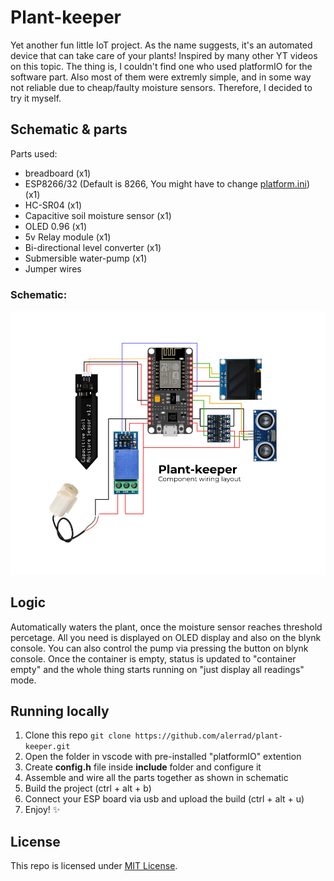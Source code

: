 # Plant-keeper

Yet another fun little IoT project. As the name suggests, it's an automated device that can take care of your plants! Inspired by many other YT videos on this topic. The thing is, I couldn't find one who used platformIO for the software part. Also most of them were extremly simple, and in some way not reliable due to cheap/faulty moisture sensors. Therefore, I decided to try it myself.

## Schematic & parts

Parts used:
- breadboard (x1)
- ESP8266/32 (Default is 8266, You might have to change [platform.ini](./platformio.ini)) (x1)
- HC-SR04 (x1)
- Capacitive soil moisture sensor (x1)
- OLED 0.96 (x1)
- 5v Relay module (x1)
- Bi-directional level converter (x1)
- Submersible water-pump (x1)
- Jumper wires

### Schematic:
![](./img/wiring-schema.png)

## Logic

Automatically waters the plant, once the moisture sensor reaches threshold percetage. All you need is displayed on OLED display and also on the blynk console. You can also control the pump via pressing the button on blynk console. Once the container is empty, status is updated to "container empty" and the whole thing starts running on "just display all readings" mode.

## Running locally

1. Clone this repo ```git clone https://github.com/alerrad/plant-keeper.git```
2. Open the folder in vscode with pre-installed "platformIO" extention
3. Create __config.h__ file inside __include__ folder and configure it
4. Assemble and wire all the parts together as shown in schematic
5. Build the project (ctrl + alt + b)
6. Connect your ESP board via usb and upload the build (ctrl + alt + u)
7. Enjoy! ✨

## License

This repo is licensed under [MIT License](./LICENSE).